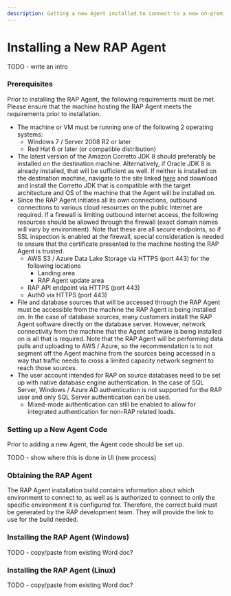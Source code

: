 ```yaml
---
description: Getting a new Agent installed to connect to a new on-premise data source.
---
```


# Installing a New RAP Agent

TODO - write an intro

### Prerequisites

Prior to installing the RAP Agent, the following requirements must be met.  Please ensure that the machine hosting the RAP Agent meets the requirements prior to installation.

* The machine or VM must be running one of the following 2 operating systems:
  * Windows 7 / Server 2008 R2 or later
  * Red Hat 6 or later \(or compatible distribution\)
* The latest version of the Amazon Corretto JDK 8 should preferably be installed on the destination machine.  Alternatively, if Oracle JDK 8 is already installed, that will be sufficient as well.  If neither is installed on the destination machine, navigate to the site linked [here](https://docs.aws.amazon.com/corretto/latest/corretto-8-ug/downloads-list.html) and download and install the Corretto JDK that is compatible with the target architecture and OS of the machine that the Agent will be installed on.
* Since the RAP Agent initiates all its own connections, outbound connections to various cloud resources on the public Internet are required.  If a firewall is limiting outbound internet access, the following resources should be allowed through the firewall \(exact domain names will vary by environment\).  Note that these are all secure endpoints, so if SSL inspection is enabled at the firewall, special consideration is needed to ensure that the certificate presented to the machine hosting the RAP Agent is trusted.
  * AWS S3 / Azure Data Lake Storage via HTTPS \(port 443\) for the following locations
    * Landing area
    * RAP Agent update area
  * RAP API endpoint via HTTPS \(port 443\)
  * Auth0 via HTTPS \(port 443\)
* File and database sources that will be accessed through the RAP Agent must be accessible from the machine the RAP Agent is being installed on.  In the case of database sources, many customers install the RAP Agent software directly on the database server.  However, network connectivity from the machine that the Agent software is being installed on is all that is required.  Note that the RAP Agent will be performing data pulls and uploading to AWS / Azure, so the recommendation is to not segment off the Agent machine from the sources being accessed in a way that traffic needs to cross a limited capacity network segment to reach those sources.
* The user account intended for RAP on source databases need to be set up with native database engine authentication.  In the case of SQL Server, Windows / Azure AD authentication is not supported for the RAP user and only SQL Server authentication can be used.
  * Mixed-mode authentication can still be enabled to allow for integrated authentication for non-RAP related loads.

### Setting up a New Agent Code

Prior to adding a new Agent, the Agent code should be set up.

TODO - show where this is done in UI \(new process\)

### Obtaining the RAP Agent

The RAP Agent installation build contains information about which environment to connect to, as well as is authorized to connect to only the specific environment it is configured for.  Therefore, the correct build must be generated by the RAP development team.  They will provide the link to use for the build needed.

### Installing the RAP Agent \(Windows\)

TODO - copy/paste from existing Word doc?

### Installing the RAP Agent \(Linux\)

TODO - copy/paste from existing Word doc?

